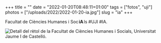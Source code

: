 +++
title = ""
date = "2022-01-20T08:48:11+01:00"
tags = ["fotos", "uji"]
photos = ["/uploads/2022/2022-01-20-ia.jpg"]
slug = "ia"
+++

Facultat de Ciències Humanes i Soc<span style="margin-left: 1px; margin-right: 1px; padding-left: 1px; padding-right: 1px; font-weight: bold; background: var(--font-color); color: var(--bg-color);">iA</span>ls #UJI #IA.

<img alt="Detall del rètol de la Facultat de Ciències Humanes i Socials, Universitat Jaume I de Castelló." src="/uploads/2022/2022-01-20-ia.jpg">
